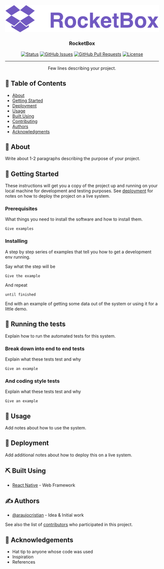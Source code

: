 <p align="center">
  <img src="./src/asserts/logo@3x.png" alt="Project logo"></a>
</p>

<h3 align="center">RocketBox</h3>

<div align="center">

[![Status](https://img.shields.io/badge/status-active-success.svg)]()
[![GitHub Issues](https://img.shields.io/github/issues/araujocristian/rocketbox.svg)](https://github.com/araujocristian/rocketbox/issues)
[![GitHub Pull Requests](https://img.shields.io/github/issues-pr/araujocristian/rocketbox.svg)](https://github.com/araujocristian/rocketbox/pulls)
[![License](https://img.shields.io/badge/license-MIT-blue.svg)](/LICENSE)

</div>

---

<p align="center"> Few lines describing your project.
    <br> 
</p>

## 📝 Table of Contents

- [About](#about)
- [Getting Started](#getting_started)
- [Deployment](#deployment)
- [Usage](#usage)
- [Built Using](#built_using)
- [Contributing](../CONTRIBUTING.md)
- [Authors](#authors)
- [Acknowledgments](#acknowledgement)

## 🧐 About <a name = "about"></a>

Write about 1-2 paragraphs describing the purpose of your project.

## 🏁 Getting Started <a name = "getting_started"></a>

These instructions will get you a copy of the project up and running on your local machine for development and testing purposes. See [deployment](#deployment) for notes on how to deploy the project on a live system.

### Prerequisites

What things you need to install the software and how to install them.

```
Give examples
```

### Installing

A step by step series of examples that tell you how to get a development env running.

Say what the step will be

```
Give the example
```

And repeat

```
until finished
```

End with an example of getting some data out of the system or using it for a little demo.

## 🔧 Running the tests <a name = "tests"></a>

Explain how to run the automated tests for this system.

### Break down into end to end tests

Explain what these tests test and why

```
Give an example
```

### And coding style tests

Explain what these tests test and why

```
Give an example
```

## 🎈 Usage <a name="usage"></a>

Add notes about how to use the system.

## 🚀 Deployment <a name = "deployment"></a>

Add additional notes about how to deploy this on a live system.

## ⛏️ Built Using <a name = "built_using"></a>

- [React Native](https://facebook.github.io/react-native/) - Web Framework

## ✍️ Authors <a name = "authors"></a>

- [@araujocristian](https://github.com/araujocristian) - Idea & Initial work

See also the list of [contributors](https://github.com/araujocristian/rocketbox/contributors) who participated in this project.

## 🎉 Acknowledgements <a name = "acknowledgement"></a>

- Hat tip to anyone whose code was used
- Inspiration
- References
